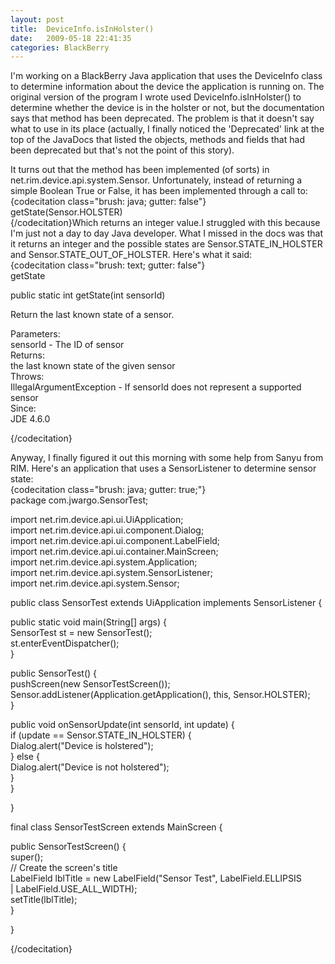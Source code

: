 ```yaml
---
layout: post
title:  DeviceInfo.isInHolster()
date:   2009-05-18 22:41:35
categories: BlackBerry
---
```

I'm working on a BlackBerry Java application that uses the DeviceInfo class to determine information about the device the application is running on. The original version of the program I wrote used DeviceInfo.isInHolster() to determine whether the device is in the holster or not, but the documentation says that method has been deprecated. The problem is that it doesn't say what to use in its place (actually, I finally noticed the 'Deprecated' link at the top of the JavaDocs that listed the objects, methods and fields that had been deprecated but that's not the point of this story).  
  
It turns out that the method has been implemented (of sorts) in net.rim.device.api.system.Sensor. Unfortunately, instead of returning a simple Boolean True or False, it has been implemented through a call to:  
{codecitation class="brush: java; gutter: false"}  
getState(Sensor.HOLSTER)  
{/codecitation}Which returns an integer value.I struggled with this because I'm just not a day to day Java developer. What I missed in the docs was that it returns an integer and the possible states are Sensor.STATE\_IN\_HOLSTER and Sensor.STATE\_OUT\_OF\_HOLSTER. Here's what it said:  
{codecitation class="brush: text; gutter: false"}  
getState  
  
public static int getState(int sensorId)  
  
Return the last known state of a sensor.  
  
Parameters:  
sensorId - The ID of sensor  
Returns:  
the last known state of the given sensor  
Throws:  
IllegalArgumentException - If sensorId does not represent a supported sensor  
Since:  
JDE 4.6.0

{/codecitation}

Anyway, I finally figured it out this morning with some help from Sanyu from RIM. Here's an application that uses a SensorListener to determine sensor state:  
{codecitation class="brush: java; gutter: true;"}  
package com.jwargo.SensorTest;  
  
import net.rim.device.api.ui.UiApplication;  
import net.rim.device.api.ui.component.Dialog;  
import net.rim.device.api.ui.component.LabelField;  
import net.rim.device.api.ui.container.MainScreen;  
import net.rim.device.api.system.Application;  
import net.rim.device.api.system.SensorListener;  
import net.rim.device.api.system.Sensor;  
  
public class SensorTest extends UiApplication implements SensorListener {  
  
public static void main(String\[\] args) {  
SensorTest st = new SensorTest();  
st.enterEventDispatcher();  
}  
  
public SensorTest() {  
pushScreen(new SensorTestScreen());  
Sensor.addListener(Application.getApplication(), this, Sensor.HOLSTER);  
}  
  
public void onSensorUpdate(int sensorId, int update) {  
if (update == Sensor.STATE\_IN\_HOLSTER) {  
Dialog.alert("Device is holstered");                
} else {  
Dialog.alert("Device is not holstered");  
}  
}  
  
}  
  
final class SensorTestScreen extends MainScreen {  
  
public SensorTestScreen() {  
super();  
// Create the screen's title  
LabelField lblTitle = new LabelField("Sensor Test", LabelField.ELLIPSIS  
| LabelField.USE\_ALL\_WIDTH);  
setTitle(lblTitle);  
}  
  
}

{/codecitation}